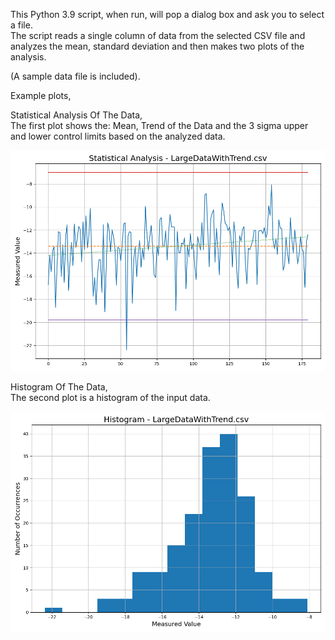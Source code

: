 This Python 3.9 script, when run, will pop a dialog box and ask you to select a file.  
The script reads a single column of data from the selected CSV file and   
analyzes the mean, standard deviation and then makes two plots of the analysis.  
  
(A sample data file is included).  
  
  
  
Example plots,  

Statistical Analysis Of The Data,  
The first plot shows the: Mean, Trend of the Data and the 3 sigma upper and lower control limits based on the analyzed data.    
  
![image](https://github.com/Hagtronics/statistics-scripts/blob/main/general-statistics-python/statistics.png)  
  
    
    
Histogram Of The Data,  
The second plot is a histogram of the input data.  
   
![image](https://github.com/Hagtronics/statistics-scripts/blob/main/general-statistics-python/histogram.png)  


